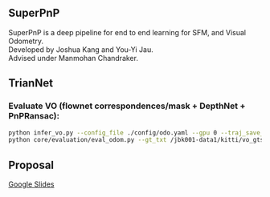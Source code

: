 ## SuperPnP  
SuperPnP is a deep pipeline for end to end learning for SFM, and Visual Odometry.  
Developed by Joshua Kang and You-Yi Jau.  
Advised under Manmohan Chandraker. 

## TrianNet
### Evaluate VO (flownet correspondences/mask + DepthNet + PnPRansac):
```bash
python infer_vo.py --config_file ./config/odo.yaml --gpu 0 --traj_save_dir_txt /jbk001-data1/kitti/vo_preds/09.txt --sequences_root_dir /jbk001-data1/dataset/sequences/ --pretrained_model ./models/pretrained/kitti_odo.pth  
python core/evaluation/eval_odom.py --gt_txt /jbk001-data1/kitti/vo_gts/09.txt --result_txt /jbk001-data1/kitti/vo_preds/09.txt
```

## Proposal  
[Google Slides](https://docs.google.com/presentation/d/1brf3iFONtdu1KqmHxVsGKzNr6s91WSIuEdFgtHnTdQY/edit?usp=sharing)


